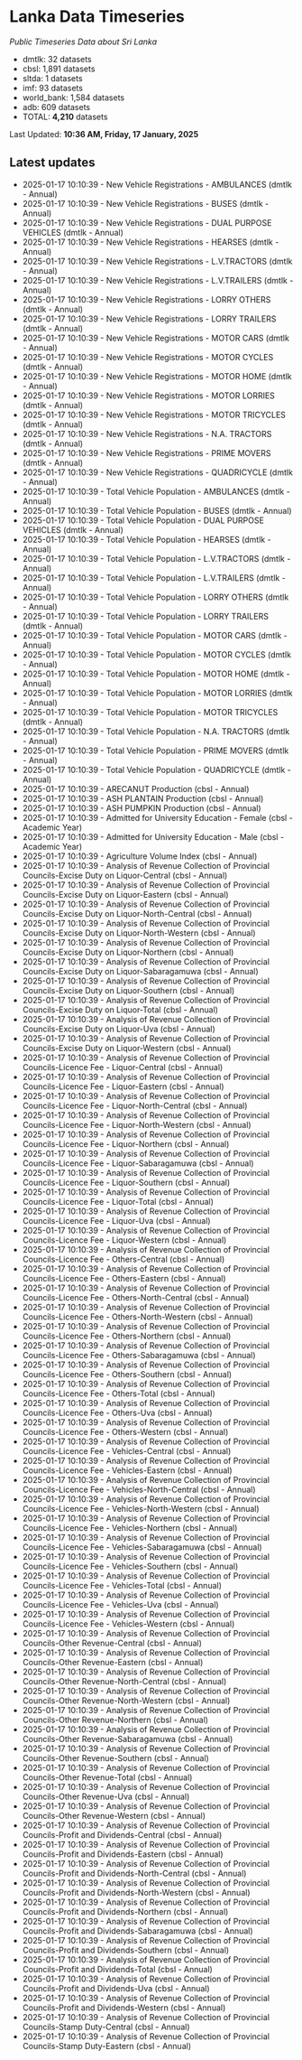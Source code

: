 # Lanka Data Timeseries
*Public Timeseries Data about Sri Lanka*

* dmtlk: 32 datasets
* cbsl: 1,891 datasets
* sltda: 1 datasets
* imf: 93 datasets
* world_bank: 1,584 datasets
* adb: 609 datasets
* TOTAL: **4,210** datasets

Last Updated: **10:36 AM, Friday, 17 January, 2025**

## Latest updates

* 2025-01-17 10:10:39 - New Vehicle Registrations - AMBULANCES (dmtlk - Annual)
* 2025-01-17 10:10:39 - New Vehicle Registrations - BUSES (dmtlk - Annual)
* 2025-01-17 10:10:39 - New Vehicle Registrations - DUAL PURPOSE VEHICLES (dmtlk - Annual)
* 2025-01-17 10:10:39 - New Vehicle Registrations - HEARSES (dmtlk - Annual)
* 2025-01-17 10:10:39 - New Vehicle Registrations - L.V.TRACTORS (dmtlk - Annual)
* 2025-01-17 10:10:39 - New Vehicle Registrations - L.V.TRAILERS (dmtlk - Annual)
* 2025-01-17 10:10:39 - New Vehicle Registrations - LORRY OTHERS (dmtlk - Annual)
* 2025-01-17 10:10:39 - New Vehicle Registrations - LORRY TRAILERS (dmtlk - Annual)
* 2025-01-17 10:10:39 - New Vehicle Registrations - MOTOR CARS (dmtlk - Annual)
* 2025-01-17 10:10:39 - New Vehicle Registrations - MOTOR CYCLES (dmtlk - Annual)
* 2025-01-17 10:10:39 - New Vehicle Registrations - MOTOR HOME (dmtlk - Annual)
* 2025-01-17 10:10:39 - New Vehicle Registrations - MOTOR LORRIES (dmtlk - Annual)
* 2025-01-17 10:10:39 - New Vehicle Registrations - MOTOR TRICYCLES (dmtlk - Annual)
* 2025-01-17 10:10:39 - New Vehicle Registrations - N.A. TRACTORS (dmtlk - Annual)
* 2025-01-17 10:10:39 - New Vehicle Registrations - PRIME MOVERS (dmtlk - Annual)
* 2025-01-17 10:10:39 - New Vehicle Registrations - QUADRICYCLE (dmtlk - Annual)
* 2025-01-17 10:10:39 - Total Vehicle Population - AMBULANCES (dmtlk - Annual)
* 2025-01-17 10:10:39 - Total Vehicle Population - BUSES (dmtlk - Annual)
* 2025-01-17 10:10:39 - Total Vehicle Population - DUAL PURPOSE VEHICLES (dmtlk - Annual)
* 2025-01-17 10:10:39 - Total Vehicle Population - HEARSES (dmtlk - Annual)
* 2025-01-17 10:10:39 - Total Vehicle Population - L.V.TRACTORS (dmtlk - Annual)
* 2025-01-17 10:10:39 - Total Vehicle Population - L.V.TRAILERS (dmtlk - Annual)
* 2025-01-17 10:10:39 - Total Vehicle Population - LORRY OTHERS (dmtlk - Annual)
* 2025-01-17 10:10:39 - Total Vehicle Population - LORRY TRAILERS (dmtlk - Annual)
* 2025-01-17 10:10:39 - Total Vehicle Population - MOTOR CARS (dmtlk - Annual)
* 2025-01-17 10:10:39 - Total Vehicle Population - MOTOR CYCLES (dmtlk - Annual)
* 2025-01-17 10:10:39 - Total Vehicle Population - MOTOR HOME (dmtlk - Annual)
* 2025-01-17 10:10:39 - Total Vehicle Population - MOTOR LORRIES (dmtlk - Annual)
* 2025-01-17 10:10:39 - Total Vehicle Population - MOTOR TRICYCLES (dmtlk - Annual)
* 2025-01-17 10:10:39 - Total Vehicle Population - N.A. TRACTORS (dmtlk - Annual)
* 2025-01-17 10:10:39 - Total Vehicle Population - PRIME MOVERS (dmtlk - Annual)
* 2025-01-17 10:10:39 - Total Vehicle Population - QUADRICYCLE (dmtlk - Annual)
* 2025-01-17 10:10:39 - ARECANUT Production (cbsl - Annual)
* 2025-01-17 10:10:39 - ASH PLANTAIN Production (cbsl - Annual)
* 2025-01-17 10:10:39 - ASH PUMPKIN Production (cbsl - Annual)
* 2025-01-17 10:10:39 - Admitted for University Education - Female (cbsl - Academic Year)
* 2025-01-17 10:10:39 - Admitted for University Education - Male (cbsl - Academic Year)
* 2025-01-17 10:10:39 - Agriculture Volume Index (cbsl - Annual)
* 2025-01-17 10:10:39 - Analysis of Revenue Collection of Provincial Councils-Excise Duty on Liquor-Central (cbsl - Annual)
* 2025-01-17 10:10:39 - Analysis of Revenue Collection of Provincial Councils-Excise Duty on Liquor-Eastern (cbsl - Annual)
* 2025-01-17 10:10:39 - Analysis of Revenue Collection of Provincial Councils-Excise Duty on Liquor-North-Central (cbsl - Annual)
* 2025-01-17 10:10:39 - Analysis of Revenue Collection of Provincial Councils-Excise Duty on Liquor-North-Western (cbsl - Annual)
* 2025-01-17 10:10:39 - Analysis of Revenue Collection of Provincial Councils-Excise Duty on Liquor-Northern (cbsl - Annual)
* 2025-01-17 10:10:39 - Analysis of Revenue Collection of Provincial Councils-Excise Duty on Liquor-Sabaragamuwa (cbsl - Annual)
* 2025-01-17 10:10:39 - Analysis of Revenue Collection of Provincial Councils-Excise Duty on Liquor-Southern (cbsl - Annual)
* 2025-01-17 10:10:39 - Analysis of Revenue Collection of Provincial Councils-Excise Duty on Liquor-Total (cbsl - Annual)
* 2025-01-17 10:10:39 - Analysis of Revenue Collection of Provincial Councils-Excise Duty on Liquor-Uva (cbsl - Annual)
* 2025-01-17 10:10:39 - Analysis of Revenue Collection of Provincial Councils-Excise Duty on Liquor-Western (cbsl - Annual)
* 2025-01-17 10:10:39 - Analysis of Revenue Collection of Provincial Councils-Licence Fee - Liquor-Central (cbsl - Annual)
* 2025-01-17 10:10:39 - Analysis of Revenue Collection of Provincial Councils-Licence Fee - Liquor-Eastern (cbsl - Annual)
* 2025-01-17 10:10:39 - Analysis of Revenue Collection of Provincial Councils-Licence Fee - Liquor-North-Central (cbsl - Annual)
* 2025-01-17 10:10:39 - Analysis of Revenue Collection of Provincial Councils-Licence Fee - Liquor-North-Western (cbsl - Annual)
* 2025-01-17 10:10:39 - Analysis of Revenue Collection of Provincial Councils-Licence Fee - Liquor-Northern (cbsl - Annual)
* 2025-01-17 10:10:39 - Analysis of Revenue Collection of Provincial Councils-Licence Fee - Liquor-Sabaragamuwa (cbsl - Annual)
* 2025-01-17 10:10:39 - Analysis of Revenue Collection of Provincial Councils-Licence Fee - Liquor-Southern (cbsl - Annual)
* 2025-01-17 10:10:39 - Analysis of Revenue Collection of Provincial Councils-Licence Fee - Liquor-Total (cbsl - Annual)
* 2025-01-17 10:10:39 - Analysis of Revenue Collection of Provincial Councils-Licence Fee - Liquor-Uva (cbsl - Annual)
* 2025-01-17 10:10:39 - Analysis of Revenue Collection of Provincial Councils-Licence Fee - Liquor-Western (cbsl - Annual)
* 2025-01-17 10:10:39 - Analysis of Revenue Collection of Provincial Councils-Licence Fee - Others-Central (cbsl - Annual)
* 2025-01-17 10:10:39 - Analysis of Revenue Collection of Provincial Councils-Licence Fee - Others-Eastern (cbsl - Annual)
* 2025-01-17 10:10:39 - Analysis of Revenue Collection of Provincial Councils-Licence Fee - Others-North-Central (cbsl - Annual)
* 2025-01-17 10:10:39 - Analysis of Revenue Collection of Provincial Councils-Licence Fee - Others-North-Western (cbsl - Annual)
* 2025-01-17 10:10:39 - Analysis of Revenue Collection of Provincial Councils-Licence Fee - Others-Northern (cbsl - Annual)
* 2025-01-17 10:10:39 - Analysis of Revenue Collection of Provincial Councils-Licence Fee - Others-Sabaragamuwa (cbsl - Annual)
* 2025-01-17 10:10:39 - Analysis of Revenue Collection of Provincial Councils-Licence Fee - Others-Southern (cbsl - Annual)
* 2025-01-17 10:10:39 - Analysis of Revenue Collection of Provincial Councils-Licence Fee - Others-Total (cbsl - Annual)
* 2025-01-17 10:10:39 - Analysis of Revenue Collection of Provincial Councils-Licence Fee - Others-Uva (cbsl - Annual)
* 2025-01-17 10:10:39 - Analysis of Revenue Collection of Provincial Councils-Licence Fee - Others-Western (cbsl - Annual)
* 2025-01-17 10:10:39 - Analysis of Revenue Collection of Provincial Councils-Licence Fee - Vehicles-Central (cbsl - Annual)
* 2025-01-17 10:10:39 - Analysis of Revenue Collection of Provincial Councils-Licence Fee - Vehicles-Eastern (cbsl - Annual)
* 2025-01-17 10:10:39 - Analysis of Revenue Collection of Provincial Councils-Licence Fee - Vehicles-North-Central (cbsl - Annual)
* 2025-01-17 10:10:39 - Analysis of Revenue Collection of Provincial Councils-Licence Fee - Vehicles-North-Western (cbsl - Annual)
* 2025-01-17 10:10:39 - Analysis of Revenue Collection of Provincial Councils-Licence Fee - Vehicles-Northern (cbsl - Annual)
* 2025-01-17 10:10:39 - Analysis of Revenue Collection of Provincial Councils-Licence Fee - Vehicles-Sabaragamuwa (cbsl - Annual)
* 2025-01-17 10:10:39 - Analysis of Revenue Collection of Provincial Councils-Licence Fee - Vehicles-Southern (cbsl - Annual)
* 2025-01-17 10:10:39 - Analysis of Revenue Collection of Provincial Councils-Licence Fee - Vehicles-Total (cbsl - Annual)
* 2025-01-17 10:10:39 - Analysis of Revenue Collection of Provincial Councils-Licence Fee - Vehicles-Uva (cbsl - Annual)
* 2025-01-17 10:10:39 - Analysis of Revenue Collection of Provincial Councils-Licence Fee - Vehicles-Western (cbsl - Annual)
* 2025-01-17 10:10:39 - Analysis of Revenue Collection of Provincial Councils-Other Revenue-Central (cbsl - Annual)
* 2025-01-17 10:10:39 - Analysis of Revenue Collection of Provincial Councils-Other Revenue-Eastern (cbsl - Annual)
* 2025-01-17 10:10:39 - Analysis of Revenue Collection of Provincial Councils-Other Revenue-North-Central (cbsl - Annual)
* 2025-01-17 10:10:39 - Analysis of Revenue Collection of Provincial Councils-Other Revenue-North-Western (cbsl - Annual)
* 2025-01-17 10:10:39 - Analysis of Revenue Collection of Provincial Councils-Other Revenue-Northern (cbsl - Annual)
* 2025-01-17 10:10:39 - Analysis of Revenue Collection of Provincial Councils-Other Revenue-Sabaragamuwa (cbsl - Annual)
* 2025-01-17 10:10:39 - Analysis of Revenue Collection of Provincial Councils-Other Revenue-Southern (cbsl - Annual)
* 2025-01-17 10:10:39 - Analysis of Revenue Collection of Provincial Councils-Other Revenue-Total (cbsl - Annual)
* 2025-01-17 10:10:39 - Analysis of Revenue Collection of Provincial Councils-Other Revenue-Uva (cbsl - Annual)
* 2025-01-17 10:10:39 - Analysis of Revenue Collection of Provincial Councils-Other Revenue-Western (cbsl - Annual)
* 2025-01-17 10:10:39 - Analysis of Revenue Collection of Provincial Councils-Profit and Dividends-Central (cbsl - Annual)
* 2025-01-17 10:10:39 - Analysis of Revenue Collection of Provincial Councils-Profit and Dividends-Eastern (cbsl - Annual)
* 2025-01-17 10:10:39 - Analysis of Revenue Collection of Provincial Councils-Profit and Dividends-North-Central (cbsl - Annual)
* 2025-01-17 10:10:39 - Analysis of Revenue Collection of Provincial Councils-Profit and Dividends-North-Western (cbsl - Annual)
* 2025-01-17 10:10:39 - Analysis of Revenue Collection of Provincial Councils-Profit and Dividends-Northern (cbsl - Annual)
* 2025-01-17 10:10:39 - Analysis of Revenue Collection of Provincial Councils-Profit and Dividends-Sabaragamuwa (cbsl - Annual)
* 2025-01-17 10:10:39 - Analysis of Revenue Collection of Provincial Councils-Profit and Dividends-Southern (cbsl - Annual)
* 2025-01-17 10:10:39 - Analysis of Revenue Collection of Provincial Councils-Profit and Dividends-Total (cbsl - Annual)
* 2025-01-17 10:10:39 - Analysis of Revenue Collection of Provincial Councils-Profit and Dividends-Uva (cbsl - Annual)
* 2025-01-17 10:10:39 - Analysis of Revenue Collection of Provincial Councils-Profit and Dividends-Western (cbsl - Annual)
* 2025-01-17 10:10:39 - Analysis of Revenue Collection of Provincial Councils-Stamp Duty-Central (cbsl - Annual)
* 2025-01-17 10:10:39 - Analysis of Revenue Collection of Provincial Councils-Stamp Duty-Eastern (cbsl - Annual)